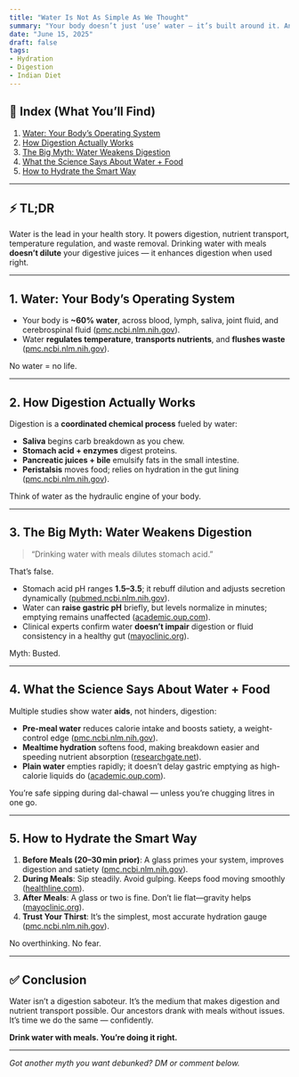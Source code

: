 ```yaml
---
title: "Water Is Not As Simple As We Thought"
summary: "Your body doesn’t just ‘use’ water — it’s built around it. And no, drinking water after food won’t ‘dilute your digestive juices.’ Let’s decode what water really does inside us, and end the myths once and for all."
date: "June 15, 2025"
draft: false
tags:
- Hydration
- Digestion
- Indian Diet
---
```


## 🧭 Index (What You’ll Find)
1. [Water: Your Body’s Operating System](#1-water-your-bodys-operating-system)  
2. [How Digestion Actually Works](#2-how-digestion-actually-works)  
3. [The Big Myth: Water Weakens Digestion](#3-the-big-myth-water-weakens-digestion)  
4. [What the Science Says About Water + Food](#4-what-the-science-says-about-water--food)  
5. [How to Hydrate the Smart Way](#5-how-to-hydrate-the-smart-way)

---

## ⚡ TL;DR  
Water is the lead in your health story. It powers digestion, nutrient transport, temperature regulation, and waste removal. Drinking water with meals **doesn’t dilute** your digestive juices — it enhances digestion when used right.

---

## 1. Water: Your Body’s Operating System

- Your body is **~60% water**, across blood, lymph, saliva, joint fluid, and cerebrospinal fluid ([pmc.ncbi.nlm.nih.gov](https://pmc.ncbi.nlm.nih.gov/articles/PMC2908954/)).  
- Water **regulates temperature**, **transports nutrients**, and **flushes waste** ([pmc.ncbi.nlm.nih.gov](https://pmc.ncbi.nlm.nih.gov/articles/PMC2908954/)).  

No water = no life.

---

## 2. How Digestion Actually Works

Digestion is a **coordinated chemical process** fueled by water:  

- **Saliva** begins carb breakdown as you chew.  
- **Stomach acid + enzymes** digest proteins.  
- **Pancreatic juices + bile** emulsify fats in the small intestine.  
- **Peristalsis** moves food; relies on hydration in the gut lining ([pmc.ncbi.nlm.nih.gov](https://pmc.ncbi.nlm.nih.gov/articles/PMC2908954/)).  

Think of water as the hydraulic engine of your body.

---

## 3. The Big Myth: Water Weakens Digestion

> “Drinking water with meals dilutes stomach acid.”  

That’s false.  

- Stomach acid pH ranges **1.5–3.5**; it rebuff dilution and adjusts secretion dynamically ([pubmed.ncbi.nlm.nih.gov](https://pubmed.ncbi.nlm.nih.gov/18473176/)).  
- Water can **raise gastric pH** briefly, but levels normalize in minutes; emptying remains unaffected ([academic.oup.com](https://academic.oup.com/nutritionreviews/article/73/suppl_2/57/1930269)).  
- Clinical experts confirm water **doesn’t impair** digestion or fluid consistency in a healthy gut ([mayoclinic.org](https://www.mayoclinic.org/healthy-lifestyle/nutrition-and-healthy-eating/expert-answers/digestion/faq-20058348)).

Myth: Busted.

---

## 4. What the Science Says About Water + Food

Multiple studies show water **aids**, not hinders, digestion:  

- **Pre-meal water** reduces calorie intake and boosts satiety, a weight-control edge ([pmc.ncbi.nlm.nih.gov](https://pmc.ncbi.nlm.nih.gov/articles/PMC6209729/)).  
- **Mealtime hydration** softens food, making breakdown easier and speeding nutrient absorption ([researchgate.net](https://www.researchgate.net/publication/378891466_Mealtime_Hydration%27s_Impact_on_Digestion_An_Editorial_Article)).  
- **Plain water** empties rapidly; it doesn’t delay gastric emptying as high-calorie liquids do ([academic.oup.com](https://academic.oup.com/nutritionreviews/article/73/suppl_2/57/1930269)).

You’re safe sipping during dal-chawal — unless you’re chugging litres in one go.

---

## 5. How to Hydrate the Smart Way

1. **Before Meals (20–30 min prior)**: A glass primes your system, improves digestion and satiety ([pmc.ncbi.nlm.nih.gov](https://pmc.ncbi.nlm.nih.gov/articles/PMC6209729/)).  
2. **During Meals**: Sip steadily. Avoid gulping. Keeps food moving smoothly ([healthline.com](https://www.healthline.com/nutrition/drinking-with-meals)).  
3. **After Meals**: A glass or two is fine. Don’t lie flat—gravity helps ([mayoclinic.org](https://www.mayoclinic.org/healthy-lifestyle/nutrition-and-healthy-eating/expert-answers/digestion/faq-20058348)).  
4. **Trust Your Thirst**: It’s the simplest, most accurate hydration gauge ([pmc.ncbi.nlm.nih.gov](https://pmc.ncbi.nlm.nih.gov/articles/PMC2908954/)).

No overthinking. No fear.

---

## ✅ Conclusion

Water isn’t a digestion saboteur. It’s the medium that makes digestion and nutrient transport possible. Our ancestors drank with meals without issues. It’s time we do the same — confidently.

**Drink water with meals. You’re doing it right.**

---

*Got another myth you want debunked? DM or comment below.*
